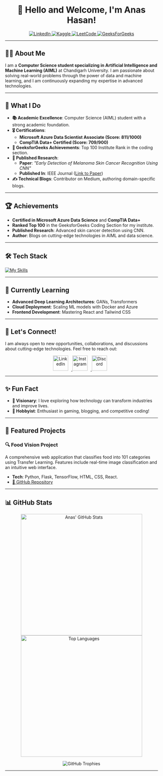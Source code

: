 # <h1 align="center">👋 Hello and Welcome, I'm Anas Hasan!</h1>
<p align="center">
    <a href="https://www.linkedin.com/in/anas-hasan-a5546524b/">
        <img alt="LinkedIn" title="LinkedIn" src="https://img.shields.io/badge/LinkedIn-0A66C2.svg?style=for-the-badge&logo=LinkedIn&logoColor=white"/>
    </a>
    <a href="https://www.kaggle.com/anashasan">
        <img alt="Kaggle" title="Kaggle" src="https://img.shields.io/badge/Kaggle-20BEFF.svg?style=for-the-badge&logo=Kaggle&logoColor=white"/>
    </a>
    <a href="https://leetcode.com/u/AnasHasan786/">
        <img alt="LeetCode" title="LeetCode" src="https://img.shields.io/badge/LeetCode-FFA116.svg?style=for-the-badge&logo=LeetCode&logoColor=white"/>
    </a>
    <a href="https://www.geeksforgeeks.org/user/anashasan786/">
        <img alt="GeeksForGeeks" title="GeeksForGeeks" src="https://img.shields.io/badge/GeeksforGeeks-2F8D46.svg?style=for-the-badge&logo=GeeksforGeeks&logoColor=white"/>
    </a>
</p>

---

## 👨‍🎓 About Me  
I am a **Computer Science student specializing in Artificial Intelligence and Machine Learning (AIML)** at Chandigarh University. I am passionate about solving real-world problems through the power of data and machine learning, and I am continuously expanding my expertise in advanced technologies.  

---

## 🚀 **What I Do**  
- **📚 Academic Excellence**: Computer Science (AIML) student with a strong academic foundation.  
- **🎖 Certifications**:  
   - **Microsoft Azure Data Scientist Associate (Score: 811/1000)**  
   - **CompTIA Data+ Certified (Score: 709/900)**  
- **🔖 GeeksforGeeks Achievements**: Top 100 Institute Rank in the coding section.  
- **📜 Published Research**:  
   - **Paper**: *"Early Detection of Melanoma Skin Cancer Recognition Using CNN"*  
   - **Published In**: IEEE Journal ([Link to Paper](https://ieeexplore.ieee.org/document/10404192))  
- **✍️ Technical Blogs**: Contributor on Medium, authoring domain-specific blogs.  

---

## 🏆 Achievements  
- **Certified in Microsoft Azure Data Science** and **CompTIA Data+**  
- **Ranked Top 100** in the GeeksforGeeks Coding Section for my institute.  
- **Published Research**: Advanced skin cancer detection using CNN.  
- **Author**: Blogs on cutting-edge technologies in AIML and data science.

---

## 🛠 Tech Stack  

[![My Skills](https://skillicons.dev/icons?i=c,cpp,java,python,html,css,js,bootstrap,sass,react,vite,tailwind,cypress,tensorflow,mysql,azure,docker,git,flask&theme=dark)](https://skillicons.dev)

---

## 🌱 Currently Learning  
- **Advanced Deep Learning Architectures**: GANs, Transformers  
- **Cloud Deployment**: Scaling ML models with Docker and Azure  
- **Frontend Development**: Mastering React and Tailwind CSS  

---

## 📲 Let's Connect!  
I am always open to new opportunities, collaborations, and discussions about cutting-edge technologies. Feel free to reach out:  
<p align="center">
    <a href="https://www.linkedin.com/in/anas-hasan-a5546524b/">
        <img src="https://github.com/AnasHasan786/AnasHasan786/assets/124896245/d7cfd8dc-66ce-4a44-b44f-6deea4aef35e" alt="LinkedIn" style="width: 50px; height: 50px; margin-right: 10px;"/>
    </a>
    <a href="https://www.instagram.com/anas_hasan72/">
        <img src="https://github.com/AnasHasan786/AnasHasan786/assets/124896245/373e7c84-1273-4fed-ac46-688f13ac8863" alt="Instagram" style="width: 50px; height: 50px; margin-right: 10px;"/>
    </a>
    <a href="https://discordapp.com/users/775232246490988546">
        <img src="https://github.com/AnasHasan786/AnasHasan786/assets/124896245/9902af9e-b964-46d3-be07-5544058c074a" alt="Discord" style="width: 50px; height: 50px; margin-right: 10px;"/>
    </a>
</p>

---

## ✨ Fun Fact  
- **🌌 Visionary**: I love exploring how technology can transform industries and improve lives.  
- **🎯 Hobbyist**: Enthusiast in gaming, blogging, and competitive coding!  

---

## 📂 Featured Projects  

### 🔍 **Food Vision Project**  
A comprehensive web application that classifies food into 101 categories using Transfer Learning. Features include real-time image classification and an intuitive web interface.  
- **Tech**: Python, Flask, TensorFlow, HTML, CSS, React.  
- [🔗 GitHub Repository](https://github.com/AnasHasan786/FoodVision)

---

## 📊 GitHub Stats  

<p align="center">
    <img src="https://github-readme-stats.vercel.app/api?username=AnasHasan786&show_icons=true&theme=radical" alt="Anas' GitHub Stats" width="400px">
    <img src="https://github-readme-stats.vercel.app/api/top-langs/?username=AnasHasan786&layout=compact&theme=radical" alt="Top Languages" width="400px">
</p>

<p align="center">
    <img src="https://github-profile-trophy.vercel.app/?username=AnasHasan786&theme=radical" alt="GitHub Trophies">
</p>

---
